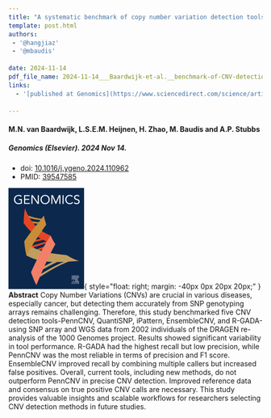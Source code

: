 ```yaml
---
title: "A systematic benchmark of copy number variation detection tools for high density SNP genotyping arrays"
template: post.html 
authors:
 - '@hangjiaz'
 - '@mbaudis'

date: 2024-11-14
pdf_file_name: 2024-11-14___Baardwijk-et-al.__benchmark-of-CNV-detection-tools-for-SNP-arrays__Genomics.pdf
links:
  - '[published at Genomics](https://www.sciencedirect.com/science/article/pii/S0888754324001836?via%3Dihub)'

---
```


#### M.N. van Baardwijk, L.S.E.M. Heijnen, H. Zhao, M. Baudis and A.P. Stubbs
##### Genomics (Elsevier). 2024 Nov 14.
* doi: [10.1016/j.ygeno.2024.110962](https://doi.org/10.1016/j.ygeno.2024.110962)
* PMID: [39547585](https://pubmed.ncbi.nlm.nih.gov/39547585/)


![elsevier genomics logo](/img/logo-elsevier-genomics.gif){ style="float: right; margin: -40px 0px 20px 20px;" }
**Abstract** Copy Number Variations (CNVs) are crucial in various diseases, especially cancer, but detecting them accurately from SNP genotyping arrays remains challenging. Therefore, this study benchmarked five CNV detection tools-PennCNV, QuantiSNP, iPattern, EnsembleCNV, and R-GADA-using SNP array and WGS data from 2002 individuals of the DRAGEN re-analysis of the 1000 Genomes project. Results showed significant variability in tool performance. R-GADA had the highest recall but low precision, while PennCNV was the most reliable in terms of precision and F1 score. EnsembleCNV improved recall by combining multiple callers but increased false positives.<!--more--> Overall, current tools, including new methods, do not outperform PennCNV in precise CNV detection. Improved reference data and consensus on true positive CNV calls are necessary. This study provides valuable insights and scalable workflows for researchers selecting CNV detection methods in future studies.
